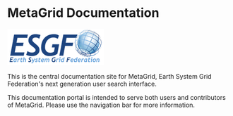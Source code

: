 # MetaGrid Documentation

![ESGF Logo](images/esgf_logo.png)

This is the central documentation site for MetaGrid, Earth System Grid Federation's next generation user search interface.

This documentation portal is intended to serve both users and contributors of MetaGrid. Please use the navigation bar for more information.
